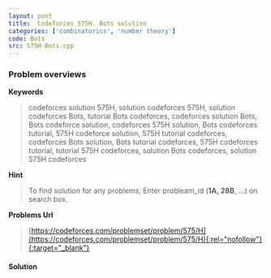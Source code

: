 ```yaml
---
layout: post
title:  Codeforces 575H. Bots solution
categories: ['combinatorics', 'number theory']
code: Bots
src: 575H-Bots.cpp
---
```

### **Problem overviews**

**Keywords**
> codeforces solution 575H, solution codeforces 575H, solution codeforces Bots, tutorial Bots codeforces, codeforces solution Bots, Bots codeforce solution, codeforces 575H solution, Bots codeforces tutorial, 575H codeforce solution, 575H tutorial codeforces, codeforces Bots solution, Bots tutorial codeforces, 575H codeforces tutorial, tutorial 575H codeforces, solution Bots codeforces, solution 575H codeforces

**Hint**
> To find solution for any problems, Enter probleam_id (**1A, 28B**, ...) on search box. 

**Problems Url**
> [https://codeforces.com/problemset/problem/575/H](https://codeforces.com/problemset/problem/575/H){:rel="nofollow"}{:target="_blank"}

#### **Solution**



